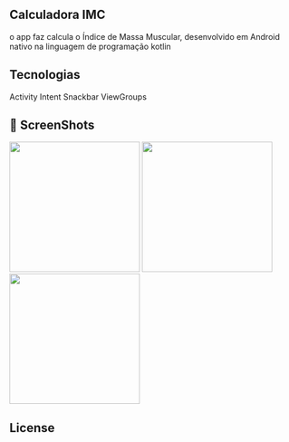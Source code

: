 ## Calculadora IMC
o app faz calcula o Índice de Massa Muscular, desenvolvido em Android nativo na linguagem de programação kotlin


## Tecnologias
Activity
Intent
Snackbar
ViewGroups
   

## 📸 ScreenShots
<img src="https://github.com/maumauriciog/calculadoraIMCv2/assets/35936879/e7571f4d-6d67-4c80-94cd-3e1f69dd494d" width=230/> <img src="https://github.com/maumauriciog/calculadoraIMCv2/assets/35936879/55bda97f-a42f-4720-98eb-e21b13177424" width=230/> <img src="https://github.com/maumauriciog/calculadoraIMCv2/assets/35936879/cfb071ae-aed6-4977-82dc-dddbb0ef938f" width=230/>


## License
